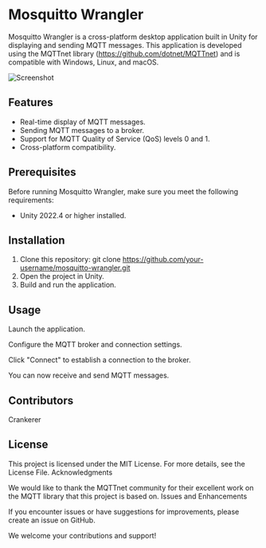 # Mosquitto Wrangler

Mosquitto Wrangler is a cross-platform desktop application built in Unity for displaying and sending MQTT messages. This application is developed using the MQTTnet library (https://github.com/dotnet/MQTTnet) and is compatible with Windows, Linux, and macOS.

![Screenshot](https://example.com/screenshot.png)

## Features

- Real-time display of MQTT messages.
- Sending MQTT messages to a broker.
- Support for MQTT Quality of Service (QoS) levels 0 and 1.
- Cross-platform compatibility.

## Prerequisites

Before running Mosquitto Wrangler, make sure you meet the following requirements:

- Unity 2022.4 or higher installed.

## Installation

1. Clone this repository:
    git clone https://github.com/your-username/mosquitto-wrangler.git
2. Open the project in Unity.
3. Build and run the application.

## Usage

Launch the application.

Configure the MQTT broker and connection settings.

Click "Connect" to establish a connection to the broker.

You can now receive and send MQTT messages.

## Contributors

Crankerer

## License

This project is licensed under the MIT License. For more details, see the License File.
Acknowledgments

We would like to thank the MQTTnet community for their excellent work on the MQTT library that this project is based on.
Issues and Enhancements

If you encounter issues or have suggestions for improvements, please create an issue on GitHub.

We welcome your contributions and support!